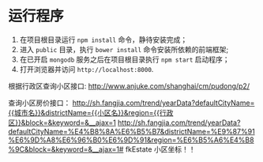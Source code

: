 
# 运行程序
1. 在项目根目录运行 `npm install` 命令，静待安装完成；
2. 进入 `public` 目录，执行 `bower install` 命令安装所依赖的前端框架;
3. 在已开启 `mongodb` 服务之后在项目根目录执行 `npm start` 启动程序；
4. 打开浏览器并访问 `http://localhost:8000`.

根据行政区查询小区接口:
http://www.anjuke.com/shanghai/cm/pudong/p2/


查询小区房价接口：
http://sh.fangjia.com/trend/yearData?defaultCityName={{城市名}}&districtName={{小区名}}&region={{行政区}}&block=&keyword=&__ajax=1
http://sh.fangjia.com/trend/yearData?defaultCityName=%E4%B8%8A%E6%B5%B7&districtName=%E9%87%91%E6%9D%A8%E6%96%B0%E6%9D%91&region=%E6%B5%A6%E4%B8%9C&block=&keyword=&__ajax=1# fkEstate
小区坐标！！